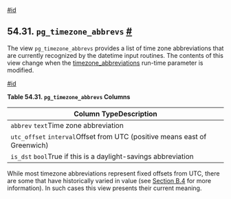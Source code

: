 [#id](#VIEW-PG-TIMEZONE-ABBREVS)

## 54.31. `pg_timezone_abbrevs` [#](#VIEW-PG-TIMEZONE-ABBREVS)



The view `pg_timezone_abbrevs` provides a list of time zone abbreviations that are currently recognized by the datetime input routines. The contents of this view change when the [timezone\_abbreviations](runtime-config-client#GUC-TIMEZONE-ABBREVIATIONS) run-time parameter is modified.

[#id](#id-1.10.5.35.4)

**Table 54.31. `pg_timezone_abbrevs` Columns**

| Column TypeDescription                                                    |
| ------------------------------------------------------------------------- |
| `abbrev` `text`Time zone abbreviation                                     |
| `utc_offset` `interval`Offset from UTC (positive means east of Greenwich) |
| `is_dst` `bool`True if this is a daylight-savings abbreviation            |


While most timezone abbreviations represent fixed offsets from UTC, there are some that have historically varied in value (see [Section B.4](datetime-config-files) for more information). In such cases this view presents their current meaning.